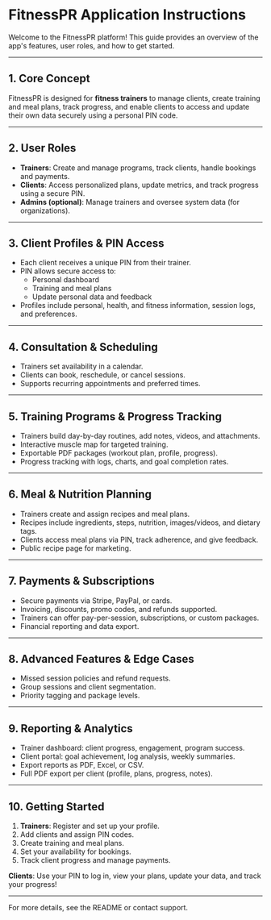 # FitnessPR Application Instructions

Welcome to the FitnessPR platform! This guide provides an overview of the app's features, user roles, and how to get started.

---

## 1. Core Concept

FitnessPR is designed for **fitness trainers** to manage clients, create training and meal plans, track progress, and enable clients to access and update their own data securely using a personal PIN code.

---

## 2. User Roles

- **Trainers**: Create and manage programs, track clients, handle bookings and payments.
- **Clients**: Access personalized plans, update metrics, and track progress using a secure PIN.
- **Admins (optional)**: Manage trainers and oversee system data (for organizations).

---

## 3. Client Profiles & PIN Access

- Each client receives a unique PIN from their trainer.
- PIN allows secure access to:
  - Personal dashboard
  - Training and meal plans
  - Update personal data and feedback
- Profiles include personal, health, and fitness information, session logs, and preferences.

---

## 4. Consultation & Scheduling

- Trainers set availability in a calendar.
- Clients can book, reschedule, or cancel sessions.
- Supports recurring appointments and preferred times.

---

## 5. Training Programs & Progress Tracking

- Trainers build day-by-day routines, add notes, videos, and attachments.
- Interactive muscle map for targeted training.
- Exportable PDF packages (workout plan, profile, progress).
- Progress tracking with logs, charts, and goal completion rates.

---

## 6. Meal & Nutrition Planning

- Trainers create and assign recipes and meal plans.
- Recipes include ingredients, steps, nutrition, images/videos, and dietary tags.
- Clients access meal plans via PIN, track adherence, and give feedback.
- Public recipe page for marketing.

---

## 7. Payments & Subscriptions

- Secure payments via Stripe, PayPal, or cards.
- Invoicing, discounts, promo codes, and refunds supported.
- Trainers can offer pay-per-session, subscriptions, or custom packages.
- Financial reporting and data export.

---

## 8. Advanced Features & Edge Cases

- Missed session policies and refund requests.
- Group sessions and client segmentation.
- Priority tagging and package levels.

---

## 9. Reporting & Analytics

- Trainer dashboard: client progress, engagement, program success.
- Client portal: goal achievement, log analysis, weekly summaries.
- Export reports as PDF, Excel, or CSV.
- Full PDF export per client (profile, plans, progress, notes).

---

## 10. Getting Started

1. **Trainers**: Register and set up your profile.
2. Add clients and assign PIN codes.
3. Create training and meal plans.
4. Set your availability for bookings.
5. Track client progress and manage payments.

**Clients**: Use your PIN to log in, view your plans, update your data, and track your progress!

---

For more details, see the README or contact support.
